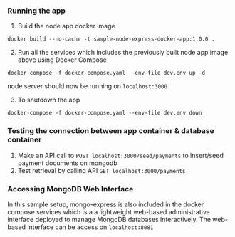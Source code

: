 ### Running the app

1. Build the node app docker image

```
docker build --no-cache -t sample-node-express-docker-app:1.0.0 .
```

2. Run all the services which includes the previously built node app image above using Docker Compose

```
docker-compose -f docker-compose.yaml --env-file dev.env up -d
```

node server should now be running on `localhost:3000`

3. To shutdown the app

```
docker-compose -f docker-compose.yaml --env-file dev.env down
```

### Testing the connection between app container & database container

1. Make an API call to `POST localhost:3000/seed/payments` to insert/seed payment documents on mongodb
2. Test retrieval by calling API `GET localhost:3000/payments`

### Accessing MongoDB Web Interface

In this sample setup, mongo-express is also included in the docker compose services which is a a lightweight web-based administrative interface deployed to manage MongoDB databases interactively. The web-based interface can be access on `localhost:8081`
